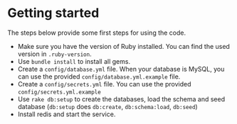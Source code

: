 # Getting started

The steps below provide some first steps for using the code.

* Make sure you have the  version of Ruby installed. You can find the used version in `.ruby-version`.
* Use `bundle install` to install all gems.
* Create a `config/database.yml` file. When your database is MySQL, you can use the provided `config/database.yml.example` file.
* Create a `config/secrets.yml` file. You can use the provided `config/secrets.yml.example`
* Use `rake db:setup` to create the databases, load the schema and seed database (`db:setup` does `db:create`, `db:schema:load`, `db:seed`)
* Install redis and start the service.
 
